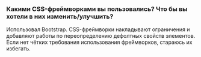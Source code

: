 ### Какими CSS-фреймворками вы пользовались? Что бы вы хотели в них изменить/улучшить?

Использовал Bootstrap. CSS-фреймворки накладывают ограничения и добавляют работы по переопределению дефолтных свойств элементов. Если нет чётких требования использования фреймворков, стараюсь их избегать. 
